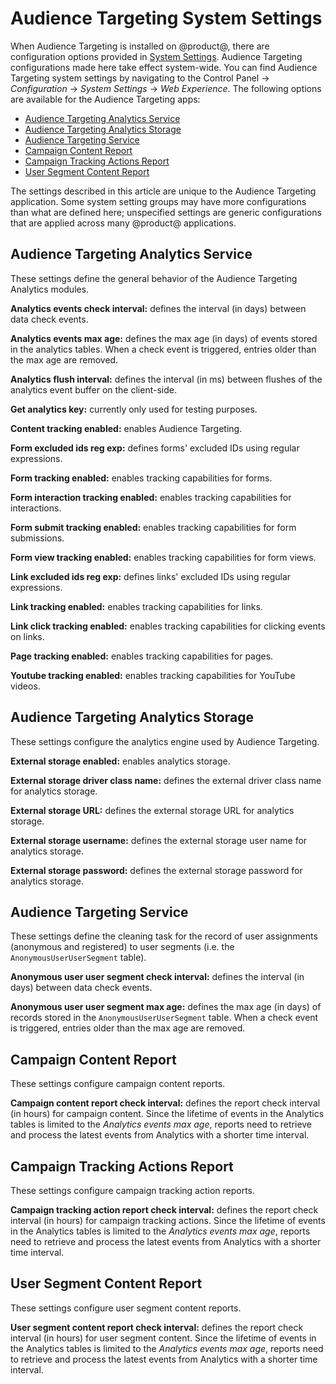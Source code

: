 # Audience Targeting System Settings

When Audience Targeting is installed on @product@, there are configuration
options provided in
[System Settings](/discover/portal/-/knowledge_base/7-0/system-settings).
Audience Targeting configurations made here take effect system-wide. You can
find Audience Targeting system settings by navigating to the Control Panel
&rarr; *Configuration* &rarr; *System Settings* &rarr; *Web Experience*. The
following options are available for the Audience Targeting apps:

- [Audience Targeting Analytics Service](#audience-targeting-analytics-service)
- [Audience Targeting Analytics Storage](#audience-targeting-analytics-storage)
- [Audience Targeting Service](#audience-targeting-service)
- [Campaign Content Report](#campaign-content-report)
- [Campaign Tracking Actions Report](#campaign-tracking-actions-report)
- [User Segment Content Report](#user-segment-content-report)

The settings described in this article are unique to the Audience Targeting
application. Some system setting groups may have more configurations than what
are defined here; unspecified settings are generic configurations that are
applied across many @product@ applications.

## Audience Targeting Analytics Service

These settings define the general behavior of the Audience Targeting Analytics
modules.

**Analytics events check interval:** defines the interval (in days) between
data check events.

**Analytics events max age:** defines the max age (in days) of events stored
in the analytics tables. When a check event is triggered, entries older than
the max age are removed.

**Analytics flush interval:** defines the interval (in ms) between flushes of
the analytics event buffer on the client-side.

**Get analytics key:** currently only used for testing purposes.

**Content tracking enabled:** enables Audience Targeting.

**Form excluded ids reg exp:** defines forms' excluded IDs using regular
expressions.

**Form tracking enabled:** enables tracking capabilities for forms.

**Form interaction tracking enabled:** enables tracking capabilities for
interactions.

**Form submit tracking enabled:** enables tracking capabilities for form
submissions.

**Form view tracking enabled:** enables tracking capabilities for form views.

**Link excluded ids reg exp:** defines links' excluded IDs using regular
expressions.

**Link tracking enabled:** enables tracking capabilities for links.

**Link click tracking enabled:** enables tracking capabilities for clicking
events on links.

**Page tracking enabled:** enables tracking capabilities for pages.

**Youtube tracking enabled:** enables tracking capabilities for YouTube
videos.

## Audience Targeting Analytics Storage

These settings configure the analytics engine used by Audience Targeting.

**External storage enabled:** enables analytics storage.

**External storage driver class name:** defines the external driver class name
for analytics storage.

**External storage URL:** defines the external storage URL for analytics
storage.

**External storage username:** defines the external storage user name for
analytics storage.

**External storage password:** defines the external storage password for
analytics storage.

## Audience Targeting Service

These settings define the cleaning task for the record of user assignments
(anonymous and registered) to user segments (i.e. the `AnonymousUserUserSegment`
table).

**Anonymous user user segment check interval:** defines the interval (in days)
between data check events.

**Anonymous user user segment max age:** defines the max age (in days) of
records stored in the `AnonymousUserUserSegment` table. When a check event is
triggered, entries older than the max age are removed.

## Campaign Content Report

These settings configure campaign content reports.

**Campaign content report check interval:** defines the report check interval
(in hours) for campaign content. Since the lifetime of events in the Analytics
tables is limited to the *Analytics events max age*, reports need to retrieve
and process the latest events from Analytics with a shorter time interval.

## Campaign Tracking Actions Report

These settings configure campaign tracking action reports.

**Campaign tracking action report check interval:** defines the report check
interval (in hours) for campaign tracking actions. Since the lifetime of events
in the Analytics tables is limited to the *Analytics events max age*, reports
need to retrieve and process the latest events from Analytics with a shorter
time interval.

## User Segment Content Report

These settings configure user segment content reports.

**User segment content report check interval:** defines the report check
interval (in hours) for user segment content. Since the lifetime of events in
the Analytics tables is limited to the *Analytics events max age*, reports need
to retrieve and process the latest events from Analytics with a shorter time
interval.
